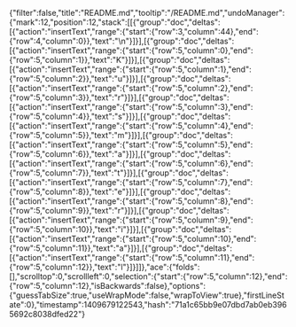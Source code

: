 {"filter":false,"title":"README.md","tooltip":"/README.md","undoManager":{"mark":12,"position":12,"stack":[[{"group":"doc","deltas":[{"action":"insertText","range":{"start":{"row":3,"column":44},"end":{"row":4,"column":0}},"text":"\n"}]}],[{"group":"doc","deltas":[{"action":"insertText","range":{"start":{"row":5,"column":0},"end":{"row":5,"column":1}},"text":"K"}]}],[{"group":"doc","deltas":[{"action":"insertText","range":{"start":{"row":5,"column":1},"end":{"row":5,"column":2}},"text":"u"}]}],[{"group":"doc","deltas":[{"action":"insertText","range":{"start":{"row":5,"column":2},"end":{"row":5,"column":3}},"text":"r"}]}],[{"group":"doc","deltas":[{"action":"insertText","range":{"start":{"row":5,"column":3},"end":{"row":5,"column":4}},"text":"s"}]}],[{"group":"doc","deltas":[{"action":"insertText","range":{"start":{"row":5,"column":4},"end":{"row":5,"column":5}},"text":"m"}]}],[{"group":"doc","deltas":[{"action":"insertText","range":{"start":{"row":5,"column":5},"end":{"row":5,"column":6}},"text":"a"}]}],[{"group":"doc","deltas":[{"action":"insertText","range":{"start":{"row":5,"column":6},"end":{"row":5,"column":7}},"text":"t"}]}],[{"group":"doc","deltas":[{"action":"insertText","range":{"start":{"row":5,"column":7},"end":{"row":5,"column":8}},"text":"e"}]}],[{"group":"doc","deltas":[{"action":"insertText","range":{"start":{"row":5,"column":8},"end":{"row":5,"column":9}},"text":"r"}]}],[{"group":"doc","deltas":[{"action":"insertText","range":{"start":{"row":5,"column":9},"end":{"row":5,"column":10}},"text":"i"}]}],[{"group":"doc","deltas":[{"action":"insertText","range":{"start":{"row":5,"column":10},"end":{"row":5,"column":11}},"text":"a"}]}],[{"group":"doc","deltas":[{"action":"insertText","range":{"start":{"row":5,"column":11},"end":{"row":5,"column":12}},"text":"l"}]}]]},"ace":{"folds":[],"scrolltop":0,"scrollleft":0,"selection":{"start":{"row":5,"column":12},"end":{"row":5,"column":12},"isBackwards":false},"options":{"guessTabSize":true,"useWrapMode":false,"wrapToView":true},"firstLineState":0},"timestamp":1409679122543,"hash":"71a1c65bb9e07dbd7ab0eb3965692c8038dfed22"}